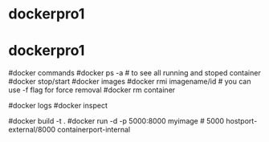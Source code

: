# dockerpro1


# dockerpro1
#docker commands 
#docker ps -a                     # to see all running and stoped container
#docker stop/start <containerid>
#docker images
#docker rmi imagename/id           # you can use -f flag for force removal
#docker rm container


#docker logs <containerid>
#docker inspect <containerid>


#docker build -t <imagename> .
#docker run -d -p 5000:8000 myimage   # 5000 hostport-external/8000 containerport-internal